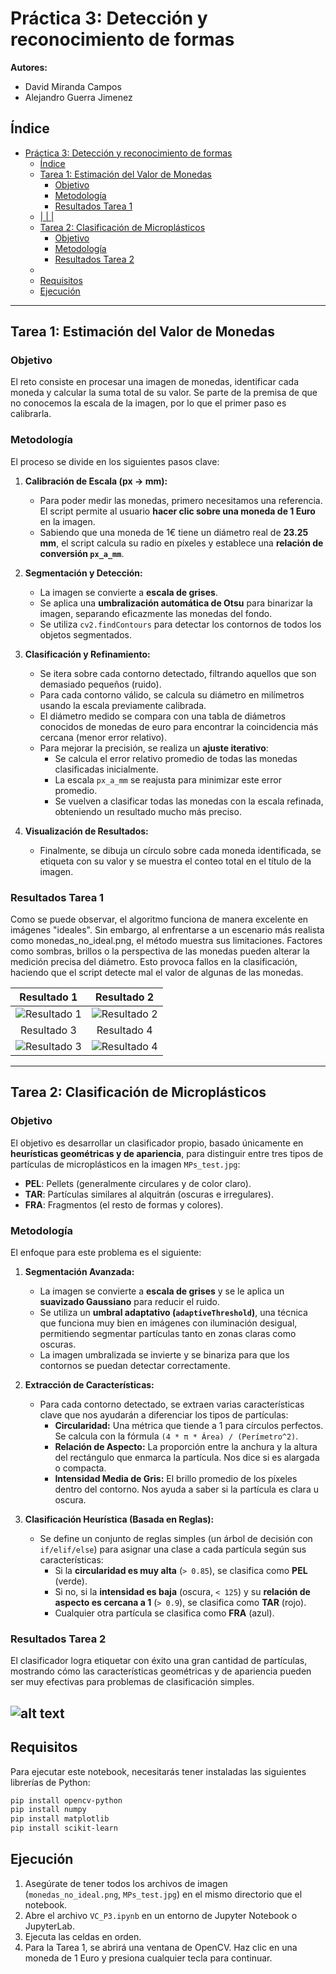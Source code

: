 

# Práctica 3: Detección y reconocimiento de formas

**Autores:**
- David Miranda Campos
- Alejandro Guerra Jimenez

## Índice

- [Práctica 3: Detección y reconocimiento de formas](#práctica-3-detección-y-reconocimiento-de-formas)
  - [Índice](#índice)
  - [Tarea 1: Estimación del Valor de Monedas](#tarea-1-estimación-del-valor-de-monedas)
    - [Objetivo](#objetivo)
    - [Metodología](#metodología)
    - [Resultados Tarea 1](#resultados-tarea-1)
  - [|  |  |](#----)
  - [Tarea 2: Clasificación de Microplásticos](#tarea-2-clasificación-de-microplásticos)
    - [Objetivo](#objetivo-1)
    - [Metodología](#metodología-1)
    - [Resultados Tarea 2](#resultados-tarea-2)
  - [](#)
  - [Requisitos](#requisitos)
  - [Ejecución](#ejecución)

-----

## Tarea 1: Estimación del Valor de Monedas

### Objetivo

El reto consiste en procesar una imagen de monedas, identificar cada moneda y calcular la suma total de su valor. Se parte de la premisa de que no conocemos la escala de la imagen, por lo que el primer paso es calibrarla.

### Metodología

El proceso se divide en los siguientes pasos clave:

1.  **Calibración de Escala (px → mm):**

      * Para poder medir las monedas, primero necesitamos una referencia. El script permite al usuario **hacer clic sobre una moneda de 1 Euro** en la imagen.
      * Sabiendo que una moneda de 1€ tiene un diámetro real de **23.25 mm**, el script calcula su radio en píxeles y establece una **relación de conversión `px_a_mm`**.

2.  **Segmentación y Detección:**

      * La imagen se convierte a **escala de grises**.
      * Se aplica una **umbralización automática de Otsu** para binarizar la imagen, separando eficazmente las monedas del fondo.
      * Se utiliza `cv2.findContours` para detectar los contornos de todos los objetos segmentados.

3.  **Clasificación y Refinamiento:**

      * Se itera sobre cada contorno detectado, filtrando aquellos que son demasiado pequeños (ruido).
      * Para cada contorno válido, se calcula su diámetro en milímetros usando la escala previamente calibrada.
      * El diámetro medido se compara con una tabla de diámetros conocidos de monedas de euro para encontrar la coincidencia más cercana (menor error relativo).
      *  Para mejorar la precisión, se realiza un **ajuste iterativo**:
          * Se calcula el error relativo promedio de todas las monedas clasificadas inicialmente.
          * La escala `px_a_mm` se reajusta para minimizar este error promedio.
          * Se vuelven a clasificar todas las monedas con la escala refinada, obteniendo un resultado mucho más preciso.

4.  **Visualización de Resultados:**

      * Finalmente, se dibuja un círculo sobre cada moneda identificada, se etiqueta con su valor y se muestra el conteo total en el título de la imagen.

### Resultados Tarea 1

Como se puede observar, el algoritmo funciona de manera excelente en imágenes "ideales". Sin embargo, al enfrentarse a un escenario más realista como monedas_no_ideal.png, el método muestra sus limitaciones. Factores como sombras, brillos o la perspectiva de las monedas pueden alterar la medición precisa del diámetro. Esto provoca fallos en la clasificación, haciendo que el script detecte mal el valor de algunas de las monedas.

| Resultado 1 | Resultado 2 |
| :---: | :---: |
| ![Resultado 1](resultados_img/monedas2_resultado.png) | ![Resultado 2](resultados_img/monedas_resultado.png) |
| Resultado 3 | Resultado 4 |
| ![Resultado 3](resultados_img/monedas3_resultado.png) | ![Resultado 4](resultados_img/monedas1_resultado.png) |
-----

## Tarea 2: Clasificación de Microplásticos

### Objetivo

El objetivo es desarrollar un clasificador propio, basado únicamente en **heurísticas geométricas y de apariencia**, para distinguir entre tres tipos de partículas de microplásticos en la imagen `MPs_test.jpg`:

  * **PEL**: Pellets (generalmente circulares y de color claro).
  * **TAR**: Partículas similares al alquitrán (oscuras e irregulares).
  * **FRA**: Fragmentos (el resto de formas y colores).

### Metodología

El enfoque para este problema es el siguiente:

1.  **Segmentación Avanzada:**

      * La imagen se convierte a **escala de grises** y se le aplica un **suavizado Gaussiano** para reducir el ruido.
      * Se utiliza un **umbral adaptativo (`adaptiveThreshold`)**, una técnica que funciona muy bien en imágenes con iluminación desigual, permitiendo segmentar partículas tanto en zonas claras como oscuras.
      * La imagen umbralizada se invierte y se binariza para que los contornos se puedan detectar correctamente.

2.  **Extracción de Características:**

      * Para cada contorno detectado, se extraen varias características clave que nos ayudarán a diferenciar los tipos de partículas:
          * **Circularidad:** Una métrica que tiende a 1 para círculos perfectos. Se calcula con la fórmula `(4 * π * Área) / (Perímetro^2)`.
          * **Relación de Aspecto:** La proporción entre la anchura y la altura del rectángulo que enmarca la partícula. Nos dice si es alargada o compacta.
          * **Intensidad Media de Gris:** El brillo promedio de los píxeles dentro del contorno. Nos ayuda a saber si la partícula es clara u oscura.

3.  **Clasificación Heurística (Basada en Reglas):**

      * Se define un conjunto de reglas simples (un árbol de decisión con `if/elif/else`) para asignar una clase a cada partícula según sus características:
          * Si la **circularidad es muy alta** (`> 0.85`), se clasifica como **PEL** (verde).
          * Si no, si la **intensidad es baja** (oscura, `< 125`) y su **relación de aspecto es cercana a 1** (`> 0.9`), se clasifica como **TAR** (rojo).
          * Cualquier otra partícula se clasifica como **FRA** (azul).

### Resultados Tarea 2

El clasificador logra etiquetar con éxito una gran cantidad de partículas, mostrando cómo las características geométricas y de apariencia pueden ser muy efectivas para problemas de clasificación simples.

![alt text](resultados_img/particulas_resultado.png)
-----

## Requisitos

Para ejecutar este notebook, necesitarás tener instaladas las siguientes librerías de Python:

```bash
pip install opencv-python
pip install numpy
pip install matplotlib
pip install scikit-learn
```

## Ejecución

1.  Asegúrate de tener todos los archivos de imagen (`monedas_no_ideal.png`, `MPs_test.jpg`) en el mismo directorio que el notebook.
2.  Abre el archivo `VC_P3.ipynb` en un entorno de Jupyter Notebook o JupyterLab.
3.  Ejecuta las celdas en orden.
4.  Para la Tarea 1, se abrirá una ventana de OpenCV. Haz clic en una moneda de 1 Euro y presiona cualquier tecla para continuar.